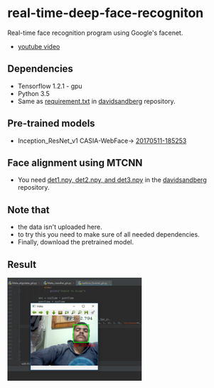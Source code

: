 # real-time-deep-face-recogniton

Real-time face recognition program using Google's facenet.
* [youtube video](https://www.youtube.com/watch?v=T6czH6DLhC4)
## Dependencies
* Tensorflow 1.2.1 - gpu
* Python 3.5
* Same as [requirement.txt](https://github.com/davidsandberg/facenet/blob/master/requirements.txt) in [davidsandberg](https://github.com/davidsandberg/facenet) repository.
## Pre-trained models
* Inception_ResNet_v1 CASIA-WebFace-> [20170511-185253](https://drive.google.com/file/d/0B5MzpY9kBtDVOTVnU3NIaUdySFE/edit)
## Face alignment using MTCNN
* You need [det1.npy, det2.npy, and det3.npy](https://github.com/davidsandberg/facenet/tree/master/src/align) in the [davidsandberg](https://github.com/davidsandberg/facenet) repository.
## Note that 
* the data isn't uploaded here.
* to try this you need to make sure of all needed dependencies.
* Finally, download the pretrained model.
## Result
<img src="realtime_demo_pic.PNG" width="60%">
